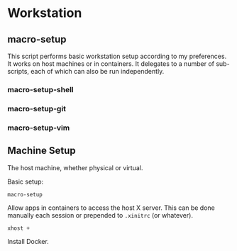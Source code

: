 Workstation
===========

macro-setup
-----------

This script performs basic workstation setup according to my preferences.  It
works on host machines or in containers.  It delegates to a number of
sub-scripts, each of which can also be run independently.


### macro-setup-shell

### macro-setup-git

### macro-setup-vim



Machine Setup
-------------

The host machine, whether physical or virtual.

Basic setup:

    macro-setup

Allow apps in containers to access the host X server.  This can be done manually
each session or prepended to `.xinitrc` (or whatever).

    xhost +

Install Docker.

